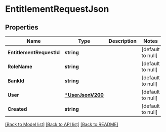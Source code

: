 # EntitlementRequestJson

## Properties
Name | Type | Description | Notes
------------ | ------------- | ------------- | -------------
**EntitlementRequestId** | **string** |  | [default to null]
**RoleName** | **string** |  | [default to null]
**BankId** | **string** |  | [default to null]
**User** | [***UserJsonV200**](UserJsonV200.md) |  | [default to null]
**Created** | **string** |  | [default to null]

[[Back to Model list]](../README.md#documentation-for-models) [[Back to API list]](../README.md#documentation-for-api-endpoints) [[Back to README]](../README.md)


